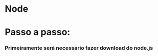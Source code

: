 # Node
<h1>Passo a passo:</h1>
<h3>Primeiramente será necessário fazer download do node.js</h3> 
<a href="https://nodejs.org/en/download/" Download do Node.js</a>
